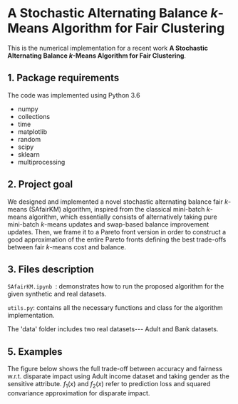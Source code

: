 # A Stochastic Alternating Balance $`k`$-Means Algorithm for Fair Clustering

This is the numerical implementation for a recent work **A Stochastic Alternating Balance $`k`$-Means Algorithm for Fair Clustering**.  

## 1. Package requirements

The code was implemented using Python 3.6
- numpy
- collections
- time
- matplotlib
- random
- scipy
- sklearn
- multiprocessing


## 2. Project goal
We designed and implemented a novel stochastic alternating balance fair $k$-means (SAfairKM) algorithm, inspired from the classical mini-batch $k$-means algorithm, which essentially consists of alternatively taking pure mini-batch $k$-means updates and swap-based balance improvement updates. Then, we frame it to a Pareto front version in order to construct a good approximation of the entire Pareto fronts defining the best trade-offs between fair $k$-means cost and balance.


## 3. Files description

`SAfairKM.ipynb `: demonstrates how to run the proposed algorithm for the given synthetic and real datasets.

`utils.py`: contains all the necessary functions and class for the algorithm implementation. 

The 'data' folder includes two real datasets--- Adult and Bank datasets. 

## 5. Examples
The figure below shows the full trade-off between accuracy and fairness w.r.t. disparate impact using Adult income dataset and taking gender as the sensitive attribute. $f_1(x)$ and $f_2(x)$ refer to prediction loss and squared convariance approximation for disparate impact. 


